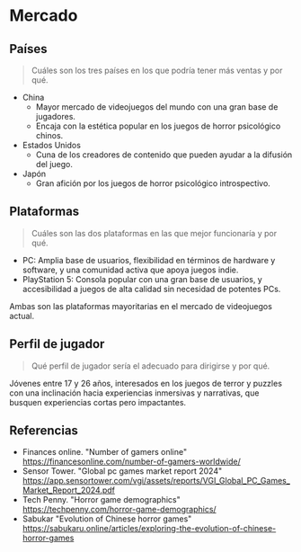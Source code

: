# Mercado

## Países

> Cuáles son los tres países en los que podría tener más ventas y por qué.

- China
  - Mayor mercado de videojuegos del mundo con una gran base de jugadores.
  - Encaja con la estética popular en los juegos de horror psicológico chinos.
- Estados Unidos
  - Cuna de los creadores de contenido que pueden ayudar a la difusión del juego.
- Japón
  - Gran afición por los juegos de horror psicológico introspectivo.

## Plataformas

> Cuáles son las dos plataformas en las que mejor funcionaría y por qué.

- PC: Amplia base de usuarios, flexibilidad en términos de hardware y software, y una comunidad activa que apoya juegos indie.
- PlayStation 5: Consola popular con una gran base de usuarios, y accesibilidad a juegos de alta calidad sin necesidad de potentes PCs.

Ambas son las plataformas mayoritarias en el mercado de videojuegos actual.

## Perfil de jugador

> Qué perfil de jugador sería el adecuado para dirigirse y por qué.

Jóvenes entre 17 y 26 años, interesados en los juegos de terror y puzzles con una inclinación hacia experiencias inmersivas y narrativas, que busquen experiencias cortas pero impactantes.

## Referencias

- Finances online. "Number of gamers online" <https://financesonline.com/number-of-gamers-worldwide/>
- Sensor Tower. "Global pc games market report 2024" <https://app.sensortower.com/vgi/assets/reports/VGI_Global_PC_Games_Market_Report_2024.pdf>
- Tech Penny. "Horror game demographics" <https://techpenny.com/horror-game-demographics/>
- Sabukar "Evolution of Chinese horror games" <https://sabukaru.online/articles/exploring-the-evolution-of-chinese-horror-games>
